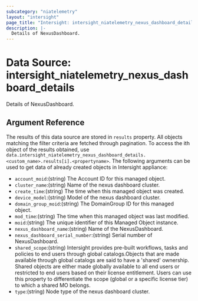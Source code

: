 ```yaml
---
subcategory: "niatelemetry"
layout: "intersight"
page_title: "Intersight: intersight_niatelemetry_nexus_dashboard_details"
description: |-
  Details of NexusDashboard.
---
```


# Data Source: intersight_niatelemetry_nexus_dashboard_details
Details of NexusDashboard.
## Argument Reference
The results of this data source are stored in `results` property.
All objects matching the filter criteria are fetched through pagination.
To access the ith object of the results obtained, use `data.intersight_niatelemetry_nexus_dashboard_details.<custom_name>.results[i].<propertyname>`.
The following arguments can be used to get data of already created objects in Intersight appliance:
* `account_moid`:(string) The Account ID for this managed object. 
* `cluster_name`:(string) Name of the nexus dashboard cluster. 
* `create_time`:(string) The time when this managed object was created. 
* `device_model`:(string) Model of the nexus dashboard cluster. 
* `domain_group_moid`:(string) The DomainGroup ID for this managed object. 
* `mod_time`:(string) The time when this managed object was last modified. 
* `moid`:(string) The unique identifier of this Managed Object instance. 
* `nexus_dashboard_name`:(string) Name of the NexusDashboard. 
* `nexus_dashboard_serial_number`:(string) Serial number of NexusDashboard. 
* `shared_scope`:(string) Intersight provides pre-built workflows, tasks and policies to end users through global catalogs.Objects that are made available through global catalogs are said to have a 'shared' ownership. Shared objects are either made globally available to all end users or restricted to end users based on their license entitlement. Users can use this property to differentiate the scope (global or a specific license tier) to which a shared MO belongs. 
* `type`:(string) Node type of the nexus dashboard cluster. 
 